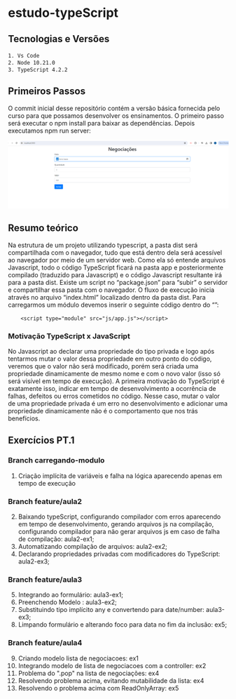 # estudo-typeScript

## Tecnologias e Versões
    1. Vs Code
    2. Node 10.21.0
    3. TypeScript 4.2.2

## Primeiros Passos

O commit inicial desse repositório contém a versão básica fornecida pelo curso para que possamos desenvolver os ensinamentos. O primeiro passo será executar o  npm install para baixar as dependências.  Depois executamos npm run server: 

<img src="assets/img1.png">

## Resumo teórico

Na estrutura de um projeto utilizando typescript, a pasta dist será compartilhada com o navegador, tudo que está dentro dela será acessível ao navegador por meio de um servidor web. Como ela só entende arquivos Javascript, todo o código TypeScript ficará na pasta app e posteriormente compilado (traduzido para Javascript) e o código Javascript resultante irá para a pasta dist. Existe um script no “package.json” para “subir” o servidor e compartilhar essa pasta com o navegador. O fluxo de execução inicia através no arquivo “index.html” localizado dentro da pasta dist. Para carregarmos um módulo devemos inserir o seguinte código dentro do “<body>”:
```
    <script type="module" src="js/app.js"></script>
``` 

### Motivação TypeScript x JavaScript
No Javascript ao declarar uma propriedade do tipo privada e logo após tentarmos mutar o valor dessa propriedade em outro ponto do código, veremos que o valor não será modificado, porém será criada uma propriedade dinamicamente de mesmo nome e com o novo valor (isso só será visível em tempo de execução). A primeira motivação do TypeScript é exatamente isso, indicar em tempo de desenvolvimento a ocorrência de falhas, defeitos ou erros cometidos no código. Nesse caso, mutar o valor de uma propriedade privada é um erro no desenvolvimento e adicionar uma propriedade dinamicamente não é o comportamento que nos trás benefícios.


## Exercícios PT.1

### Branch carregando-modulo

1) Criação implícita de variáveis e falha na lógica aparecendo apenas em tempo de execução

### Branch feature/aula2
2) Baixando typeScript, configurando compilador com erros aparecendo em tempo de desenvolvimento, gerando arquivos js na compilação, configurando compilador para não gerar arquivos js em caso de falha de compilação: aula2-ex1;
3) Automatizando compilação de arquivos: aula2-ex2;
4) Declarando propriedades privadas com modificadores do TypeScript: aula2-ex3;

### Branch feature/aula3
5) Integrando ao formulário: aula3-ex1;
6) Preenchendo Modelo : aula3-ex2;
7) Substituindo tipo implícito any e convertendo para date/number: aula3-ex3;
8) Limpando formulário e alterando foco para data no fim da inclusão: ex5;

### Branch feature/aula4
9) Criando modelo lista de negociacoes: ex1
10) Integrando modelo de lista de negociacoes com a controller: ex2
11) Problema do ".pop" na lista de negociações: ex4
12) Resolvendo problema acima, evitando mutabilidade da lista: ex4
13) Resolvendo o problema acima com ReadOnlyArray: ex5
